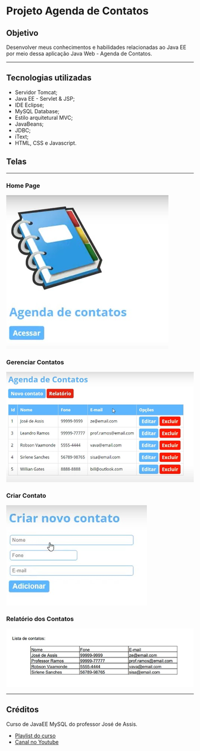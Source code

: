 # Projeto Agenda de Contatos 

## Objetivo
Desenvolver meus conhecimentos e habilidades relacionadas ao Java EE  por meio dessa aplicação Java Web - Agenda de Contatos. 
***


## Tecnologias utilizadas
- Servidor Tomcat;
- Java EE - Servlet & JSP;
- IDE Eclipse;
- MySQL Database;
- Estilo arquitetural MVC;
- JavaBeans;
- JDBC;
- iText;
- HTML, CSS e Javascript.

## Telas
***
### Home Page
![Home Page](./midia/HomePage.jpg)

### Gerenciar Contatos
![Gerenciador dos Contatos](./midia/GerenciarContatos.jpg)

### Criar Contato
![Criação de um novo contato](./midia/CriarContatos.jpg)

### Relatório dos Contatos
![Relatório](./midia/RelatorioContatos.jpg)



***
## Créditos
Curso de JavaEE MySQL do professor José de Assis.
- [Playlist do curso](https://youtube.com/playlist?list=PLbEOwbQR9lqz9AnwhrrOLz9cz1-TxoiUg)
- [Canal no Youtube](https://www.youtube.com/c/RoboticapraticaBr)

